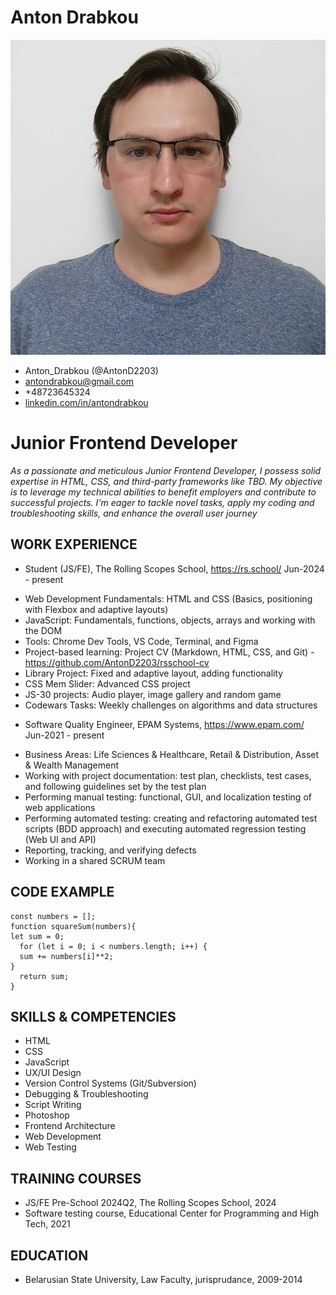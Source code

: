 # Anton Drabkou
![photo](/photo.jpeg "CV photo")
* Anton_Drabkou (@AntonD2203)
* antondrabkou@gmail.com
* +48723645324
* [linkedin.com/in/antondrabkou](https://www.linkedin.com/in/antondrabkou)

# Junior Frontend Developer

*As a passionate and meticulous Junior Frontend Developer, I possess solid expertise in HTML, CSS, and third-party frameworks like TBD. My objective is to leverage my technical abilities to benefit employers and contribute to successful projects. I'm eager to tackle novel tasks, apply my coding and troubleshooting skills, and enhance the overall user journey*

## WORK EXPERIENCE

* Student (JS/FE), The Rolling Scopes School, https://rs.school/ Jun-2024 - present
+ Web Development Fundamentals: HTML and CSS (Basics, positioning with Flexbox and adaptive layouts)
+ JavaScript: Fundamentals, functions, objects, arrays and working with the DOM
+ Tools: Chrome Dev Tools, VS Code, Terminal, and Figma
+ Project-based learning: Project CV (Markdown, HTML, CSS, and Git) - https://github.com/AntonD2203/rsschool-cv
+ Library Project: Fixed and adaptive layout, adding functionality
+ CSS Mem Slider: Advanced CSS project
+ JS-30 projects: Audio player, image gallery and random game
+ Codewars Tasks: Weekly challenges on algorithms and data structures

* Software Quality Engineer, EPAM Systems, https://www.epam.com/ Jun-2021 - present
+ Business Areas: Life Sciences & Healthcare, Retail & Distribution, Asset & Wealth Management
+ Working with project documentation: test plan, checklists, test cases, and following guidelines set by the test plan
+ Performing manual testing: functional, GUI, and localization testing of web applications
+ Performing automated testing: creating and refactoring automated test scripts (BDD approach) and executing automated regression testing (Web UI and API)
+ Reporting, tracking, and verifying defects
+ Working in a shared SCRUM team

## CODE EXAMPLE

```
const numbers = [];
function squareSum(numbers){
let sum = 0;
  for (let i = 0; i < numbers.length; i++) {
  sum += numbers[i]**2;
}
  return sum;
} 
```

## SKILLS & COMPETENCIES
* HTML
* CSS
* JavaScript
* UX/UI Design
* Version Control Systems (Git/Subversion)
* Debugging & Troubleshooting
* Script Writing
* Photoshop
* Frontend Architecture
* Web Development
* Web Testing

## TRAINING COURSES
* JS/FE Pre-School 2024Q2, The Rolling Scopes School, 2024
* Software testing course, Educational Center for Programming and High Tech, 2021

## EDUCATION
* Belarusian State University, Law Faculty, jurisprudance, 2009-2014